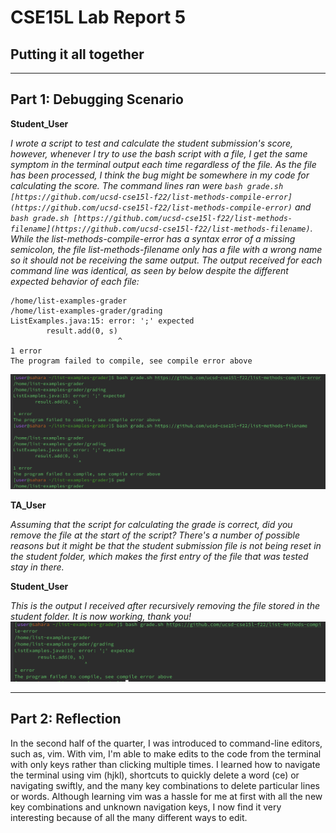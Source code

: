 # CSE15L Lab Report 5
## Putting it all together
---
## Part 1: Debugging Scenario
**Student_User**

*I wrote a script to test and calculate the student submission's score, however, whenever I try to use the bash script with a file, I get the same symptom in the terminal output each time regardless of the file.  As the file has been processed, I think the bug might be somewhere in my code for calculating the score. The command lines ran were `bash grade.sh [https://github.com/ucsd-cse15l-f22/list-methods-compile-error](https://github.com/ucsd-cse15l-f22/list-methods-compile-error)` and `bash grade.sh [https://github.com/ucsd-cse15l-f22/list-methods-filename](https://github.com/ucsd-cse15l-f22/list-methods-filename)`. While the list-methods-compile-error has a syntax error of a missing semicolon, the file list-methods-filename only has a file with a wrong name so it should not be receiving the same output. The output received for each command line was identical, as seen by below despite the different expected behavior of each file:*
```
/home/list-examples-grader
/home/list-examples-grader/grading
ListExamples.java:15: error: ';' expected
        result.add(0, s)
                        ^
1 error
The program failed to compile, see compile error above
```
![Image](symptom.png)

**TA_User**

*Assuming that the script for calculating the grade is correct, did you remove the file at the start of the script? There's a number of possible reasons but it might be that the student submission file is not being reset in the student folder, which makes the first entry of the file that was tested stay in there.*

**Student_User**

*This is the output I received after recursively removing the file stored in the student folder. It is now working, thank you!*
![Image](fixedbug.png)

---
## Part 2: Reflection

In the second half of the quarter, I was introduced to command-line editors, such as, vim. With vim, I'm able to make edits to the code from the terminal with only keys rather than clicking multiple times. I learned how to navigate the terminal using vim (hjkl), shortcuts to quickly delete a word (ce) or navigating swiftly, and the many key combinations to delete particular lines or words. Although learning vim was a hassle for me at first with all the new key combinations and unknown navigation keys, I now find it very interesting because of all the many different ways to edit.

